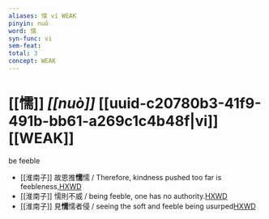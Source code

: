 ```yaml
---
aliases: 懦 vi WEAK
pinyin: nuò
word: 懦
syn-func: vi
sem-feat: 
total: 3
concept: WEAK 
---
```

# [[懦]] *[[nuò]]*  [[uuid-c20780b3-41f9-491b-bb61-a269c1c4b48f|vi]] [[WEAK]]
be feeble
 - [[淮南子]] 故恩推**懦**懦 / Therefore, kindness pushed too far is feebleness,[HXWD](https://hxwd.org/textview.html?location=KR3j0010_tls_013-13a.12)
 - [[淮南子]] 懦則不威 / being feeble, one has no authority.[HXWD](https://hxwd.org/textview.html?location=KR3j0010_tls_013-13a.13)
 - [[淮南子]] 見**懦**懦者侵 / seeing the soft and feeble being usurped[HXWD](https://hxwd.org/textview.html?location=KR3j0010_tls_013-13a.38)